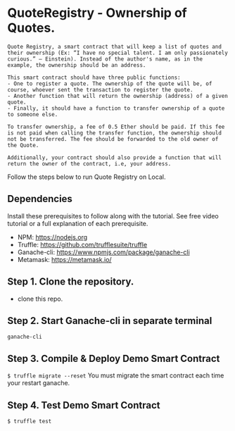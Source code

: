 # QuoteRegistry - Ownership of Quotes.
``` 
Quote Registry, a smart contract that will keep a list of quotes and their ownership (Ex: “I have no special talent. I am only passionately curious.” – Einstein). Instead of the author's name, as in the example, the ownership should be an address. 

This smart contract should have three public functions: 
- One to register a quote. The ownership of the quote will be, of course, whoever sent the transaction to register the quote. 
- Another function that will return the ownership (address) of a given quote. 
- Finally, it should have a function to transfer ownership of a quote to someone else.

To transfer ownership, a fee of 0.5 Ether should be paid. If this fee is not paid when calling the transfer function, the ownership should not be transferred. The fee should be forwarded to the old owner of the Quote.

Additionally, your contract should also provide a function that will return the owner of the contract, i.e, your address.
```


Follow the steps below to run Quote Registry on Local.
## Dependencies
Install these prerequisites to follow along with the tutorial. See free video tutorial or a full explanation of each prerequisite.
- NPM: https://nodejs.org
- Truffle: https://github.com/trufflesuite/truffle
- Ganache-cli: https://www.npmjs.com/package/ganache-cli
- Metamask: https://metamask.io/

## Step 1. Clone the repository.
- clone this repo.

## Step 2. Start Ganache-cli in separate terminal
`ganache-cli`

## Step 3. Compile & Deploy Demo Smart Contract
`$ truffle migrate --reset`
You must migrate the smart contract each time your restart ganache.

## Step 4. Test Demo Smart Contract
`$ truffle test`


